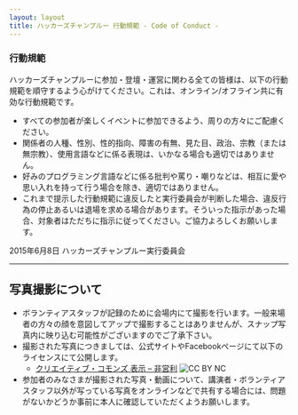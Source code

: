 ```yaml
---
layout: layout
title: ハッカーズチャンプルー 行動規範 - Code of Conduct -
---
```


### 行動規範

ハッカーズチャンプルーに参加・登壇・運営に関わる全ての皆様は、以下の行動規範を順守するよう心がけてください。これは、オンライン/オフライン共に有効な行動規範です。

* すべての参加者が楽しくイベントに参加できるよう、周りの方々にご配慮ください。
* 関係者の人種、性別、性的指向、障害の有無、見た目、政治、宗教（または無宗教）、使用言語などに係る表現は、いかなる場合も適切ではありません。
* 好みのプログラミング言語などに係る批判や罵り・嘲りなどは、相互に愛や思い入れを持って行う場合を除き、適切ではありません。
* これまで提示した行動規範に違反したと実行委員会が判断した場合、違反行為の停止あるいは退場を求める場合があります。そういった指示があった場合、対象者はただちに指示に従ってください。ご協力よろしくお願いします。

2015年6月8日 ハッカーズチャンプルー実行委員会

-----

## 写真撮影について

* ボランティアスタッフが記録のために会場内にて撮影を行います。一般来場者の方々の顔を意図してアップで撮影することはありませんが、スナップ写真内に映り込む可能性がございますのでご了承下さい。
* 撮影された写真につきましては、公式サイトやFacebookページにて以下のライセンスにて公開します。
    * [クリエイティブ・コモンズ 表示 – 非営利](https://creativecommons.org/licenses/by-nc/4.0/deed.ja) ![CC BY NC](https://licensebuttons.net/l/by-nc/4.0/88x31.png)
* 参加者のみなさまが撮影された写真・動画について、講演者・ボランティアスタッフ以外が写っている写真をオンラインなどで共有する場合には、問題がないかどうか事前に本人に確認していただくようお願いします。
